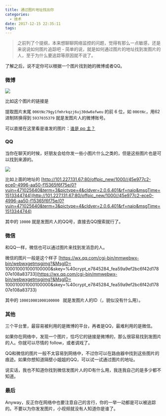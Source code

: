```yaml
---
title: 通过图片地址找出你
categories:
  - 技术
date: 2017-12-15 22:35:11
tags:
---
```



> 之前列了个提纲，本来想聊聊网络监控的问题，觉得有那么一点敏感，还是来说说如何图片追踪吧 - 简单的说，就是如何通过图片的地址找到发图片的人，至于为什么要追踪等原因就不说了。

了解之后，说不定你可以根据一个图片找到她的微博或者QQ。

### 微博

![](http://pics.naaln.com/blog/2019-01-14-031905.jpg)

比如这个图片的链接是 [](http://pics.naaln.com/blog/2019-01-14-031905.jpg)

提取图片末尾 `006tNc79gy1fmhrkqzj6uj30dw0afweu` 的前 6 位，如 `006tNc`，用62进制转换得到 `5937035379` 就是发图片人的微博账号。

可以直接在这里看是谁发的图片：[谁是 po 主？](http://applehater.cn/who-weibo.html)

### QQ

当你在聊天的时候，好朋友会给你发一些小图片什么之类的，但是这些图片也是可以找到来源的。

![](http://101.227.131.67:80/offpic_new/1000//45e977c2-ece0-4996-aa50-f15365f6f75e/0?vuin=471025640&term=3&pictype=4&cldver=2.0.6.401&rf=naio&msgTime=1513344744)

比如上面的地址的 [http://101.227.131.67:80/offpic_new/1000//45e977c2-ece0-4996-aa50-f15365f6f75e/0?vuin=471025640&term=3&pictype=4&cldver=2.0.6.401&rf=naio&msgTime=1513344744](http://101.227.131.67:80/offpic_new/1000//45e977c2-ece0-4996-aa50-f15365f6f75e/0?vuin=471025640&term=3&pictype=4&cldver=2.0.6.401&rf=naio&msgTime=1513344744)

其中的 `10000` 就是发图片人的QQ号，直接去QQ搜索就行了。

### 微信

和QQ一样，微信也可以通过图片来找到发消息的人。

微信的图片一般是这个样子 [https://wx.qq.com/cgi-bin/mmwebwx-bin/webwxgetmsgimg?&MsgID= 100010001000100000&skey=%40crypt_e7845284_fea59a9ef2bc6f42d17807e108a83733](https://wx.qq.com/cgi-bin/mmwebwx-bin/webwxgetmsgimg?&MsgID= 100010001000100000&skey=%40crypt_e7845284_fea59a9ef2bc6f42d17807e108a83733)

其中的 `100010001000100000 ` 就是发图片人的ID（，貌似没有什么用）。

### 其他

三个平台里，最容易被利用的是微博的平台，再者是QQ，最难利用的是微信。

如果你在网络中，发现一个图片，恰巧它的链接是微博的，那么很容易找到发图片的人。你就可以尽情的 follow，或者调戏了。

QQ和微信的图片一般不太容易到网络中，不过你可以在路由器中找到这些图片的痕迹。如果你想知道隔壁小姐姐的QQ，可以试一试通过图片的地址。

说实话，我也不知道你找到微信发图片人的ID有什么用，我连我自己的是多少都不知道。

### 最后

Anyway，反正你在网络中也要注意自己的言行，你的一举一动都是可以被追踪的。不要以为你发发图片，小视频就没有人知道你是谁了。